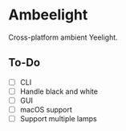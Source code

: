 # Ambeelight
Cross-platform ambient Yeelight.

## To-Do
- [ ] CLI
- [ ] Handle black and white
- [ ] GUI
- [ ] macOS support
- [ ] Support multiple lamps